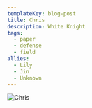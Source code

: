 ```yaml
---
templateKey: blog-post
title: Chris
description: White Knight
tags:
  - paper
  - defense
  - field
allies:
  - Lily
  - Jin
  - Unknown
---
```

![Chris](/img/Chris.png)